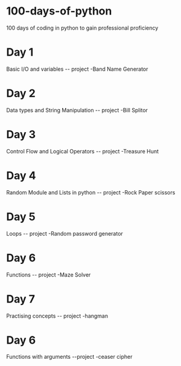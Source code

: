 # 100-days-of-python
100 days of coding in python to gain professional proficiency
# Day 1
Basic I/O and variables -- project -Band Name Generator
# Day 2
Data types and String Manipulation -- project -Bill Splitor
# Day 3
Control Flow and Logical Operators -- project -Treasure Hunt
# Day 4
Random Module and Lists in python  -- project -Rock Paper scissors
# Day 5
Loops -- project -Random password generator
# Day 6
Functions -- project -Maze Solver
# Day 7
Practising concepts -- project -hangman
# Day 6
Functions with arguments --project -ceaser cipher